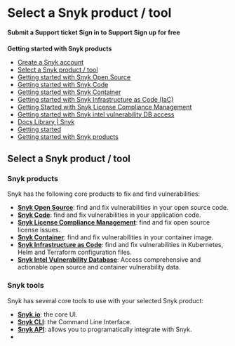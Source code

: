 # Select a Snyk product / tool

**Submit a Support ticket Sign in to Support Sign up for free**

#### [ ](untitled-244.md) <a id="category-name"></a>

**Getting started with Snyk products**

* [ Create a Snyk account](https://github.com/snyk/user-docs/tree/53fce7f51125484bfae446936b09a98076f1d418/hc/en-us/articles/360017098237-Create-a-Snyk-account/README.md)
* [ Select a Snyk product / tool](https://github.com/snyk/user-docs/tree/53fce7f51125484bfae446936b09a98076f1d418/hc/en-us/articles/360014959818-Select-a-Snyk-product-tool/README.md)
* [ Getting started with Snyk Open Source](https://github.com/snyk/user-docs/tree/53fce7f51125484bfae446936b09a98076f1d418/hc/en-us/articles/360014875297-Getting-started-with-Snyk-Open-Source/README.md)
* [ Getting started with Snyk Code](https://github.com/snyk/user-docs/tree/53fce7f51125484bfae446936b09a98076f1d418/hc/en-us/articles/360016765157-Getting-started-with-Snyk-Code/README.md)
* [ Getting started with Snyk Container](https://github.com/snyk/user-docs/tree/53fce7f51125484bfae446936b09a98076f1d418/hc/en-us/articles/360014877957-Getting-started-with-Snyk-Container/README.md)
* [ Getting started with Snyk Infrastructure as Code \(IaC\)](https://github.com/snyk/user-docs/tree/53fce7f51125484bfae446936b09a98076f1d418/hc/en-us/articles/360014938398-Getting-started-with-Snyk-Infrastructure-as-Code-IaC-/README.md)
* [ Getting Started with Snyk License Compliance Management](https://github.com/snyk/user-docs/tree/53fce7f51125484bfae446936b09a98076f1d418/hc/en-us/articles/360015235618-Getting-Started-with-Snyk-License-Compliance-Management/README.md)
* [ Getting started with Snyk intel vulnerability DB access](https://github.com/snyk/user-docs/tree/53fce7f51125484bfae446936b09a98076f1d418/hc/en-us/articles/360015452178-Getting-started-with-Snyk-intel-vulnerability-DB-access/README.md)
* [Docs Library \| Snyk](https://github.com/snyk/user-docs/tree/53fce7f51125484bfae446936b09a98076f1d418/hc/en-us/README.md)
* [Getting started](https://github.com/snyk/user-docs/tree/53fce7f51125484bfae446936b09a98076f1d418/hc/en-us/categories/360000449098-Getting-started/README.md)
* [Getting started with Snyk products](https://github.com/snyk/user-docs/tree/53fce7f51125484bfae446936b09a98076f1d418/hc/en-us/sections/360004349758-Getting-started-with-Snyk-products/README.md)

## Select a Snyk product / tool

### Snyk products

Snyk has the following core products to fix and find vulnerabilities:

* [**Snyk Open Source**](https://support.snyk.io/hc/en-us/sections/360003454998-Open-source): find and fix vulnerabilities in your open source code.
* [**Snyk Code**](https://support.snyk.io/hc/en-us/categories/360003257537-Snyk-Code): find and fix vulnerabilities in your application code.
* [**Snyk License Compliance Management**](https://support.snyk.io/hc/en-us/categories/360000502958-License-compliance): find and fix open source license issues.
* [**Snyk Container**](https://support.snyk.io/hc/en-us/categories/360000583498-Snyk-Container): find and fix vulnerabilities in your container image.
* [**Snyk Infrastructure as Code**](https://support.snyk.io/hc/en-us/categories/360001342678-Infrastructure-as-code): find and fix vulnerabilities in Kubernetes, Helm and Terraform configuration files.
* [**Snyk Intel Vulnerability Database**](https://snyk.io/product/vulnerability-database/): Access comprehensive and actionable open source and container vulnerability data.

### Snyk tools

Snyk has several core tools to use with your selected Snyk product:

* [**Snyk.io**](https://support.snyk.io/hc/en-us): the core UI.
* [**Snyk CLI**](https://support.snyk.io/hc/en-us/categories/360000456217-Snyk-CLI): the Command Line Interface.
* [**Snyk API**](https://support.snyk.io/hc/en-us/categories/360000665657-Snyk-API): allows you to programatically integrate with Snyk.
* 
